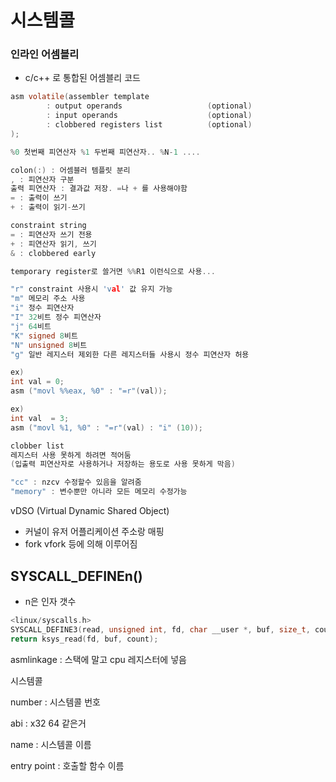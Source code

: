 # 시스템콜

### 인라인 어셈블리

- c/c++ 로 통합된 어셈블리 코드

```c
asm volatile(assembler template
		: output operands                   (optional)
		: input operands                    (optional)
		: clobbered registers list          (optional)
);

%0 첫번째 피연산자 %1 두번째 피연산자.. %N-1 ....

colon(:) : 어셈블러 템플릿 분리
, : 피연산자 구분
출력 피연산자 : 결과값 저장. =나 + 를 사용해야함
= : 출력이 쓰기
+ : 출력이 읽기-쓰기

constraint string
= : 피연산자 쓰기 전용
+ : 피연산자 읽기, 쓰기
& : clobbered early

temporary register로 쓸거면 %%R1 이런식으로 사용...

"r" constraint 사용시 'val' 값 유지 가능
"m" 메모리 주소 사용
"i" 정수 피연산자
"I" 32비트 정수 피연산자
"j" 64비트
"K" signed 8비트
"N" unsigned 8비트
"g" 일반 레지스터 제외한 다른 레지스터들 사용시 정수 피연산자 허용

ex)
int val = 0;
asm ("movl %%eax, %0" : "=r"(val));

ex)
int val  = 3;
asm ("movl %1, %0" : "=r"(val) : "i" (10));

clobber list
레지스터 사용 못하게 하려면 적어둠
(입출력 피연산자로 사용하거나 저장하는 용도로 사용 못하게 막음)

"cc" : nzcv 수정할수 있음을 알려줌
"memory" : 변수뿐만 아니라 모든 메모리 수정가능
```

vDSO (Virtual Dynamic Shared Object)

- 커널이 유저 어플리케이션 주소랑 매핑
- fork vfork 등에 의해 이루어짐

## SYSCALL_DEFINEn()

- n은 인자 갯수

```c
<linux/syscalls.h>
SYSCALL_DEFINE3(read, unsigned int, fd, char __user *, buf, size_t, count)
return ksys_read(fd, buf, count);
```

asmlinkage : 스택에 말고 cpu 레지스터에 넣음

시스템콜

<number> <abi> <name> <entry point>

number : 시스템콜 번호

abi : x32 64 같은거

name : 시스템콜 이름

entry point : 호출할 함수 이름